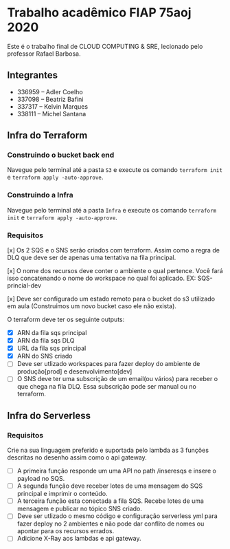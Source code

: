 # Trabalho acadêmico FIAP 75aoj 2020

Este é o trabalho final de CLOUD COMPUTING & SRE, lecionado pelo professor Rafael Barbosa.

## Integrantes

* 336959 – Adler Coelho
* 337098 – Beatriz Bafini 
* 337317 – Kelvin Marques
* 338111 – Michel Santana

## Infra do Terraform

### Construindo o bucket back end

Navegue pelo terminal até a pasta `S3` e execute os comando `terraform init` e `terraform apply -auto-approve`.

### Construindo a Infra

Navegue pelo terminal até a pasta `Infra` e execute os comando `terraform init` e `terraform apply -auto-approve`.

### Requisitos

[x] Os 2 SQS e o SNS serão criados com terraform. Assim como a regra de DLQ que deve ser de
apenas uma tentativa na fila principal.

[x] O nome dos recursos deve conter o ambiente o qual pertence. Você fará isso concatenando o
nome do workspace no qual foi aplicado. EX: SQS-princial-dev

[x] Deve ser configurado um estado remoto para o bucket do s3 utilizado em aula (Construímos um novo bucket caso ele não exista).

O terraform deve ter os seguinte outputs:
  * [x] ARN da fila sqs principal
  * [x] ARN da fila sqs DLQ
  * [x] URL da fila sqs principal
  * [x] ARN do SNS criado
  * [ ] Deve ser utlizado workspaces para fazer deploy do ambiente de produção[prod] e desenvolvimento[dev]
  * [ ] O SNS deve ter uma subscrição de um email(ou vários) para receber o que chega na fila DLQ. Essa
subscrição pode ser manual ou no terraform.

## Infra do Serverless

### Requisitos

Crie na sua linguagem preferido e suportada pelo lambda as 3 funções descritas no desenho
assim como o api gateway.
  * [ ] A primeira função responde um uma API no path /inseresqs e insere o payload no SQS.
  * [ ] A segunda função deve receber lotes de uma mensagem do SQS principal e imprimir o
conteúdo.
  * [ ] A terceira função esta conectada a fila SQS. Recebe lotes de uma mensagem e publicar no
tópico SNS criado.
  * [ ] Deve ser utlizado o mesmo código e configuração serverless yml para fazer deploy no 2
ambientes e não pode dar conflito de nomes ou apontar para os recursos errados.
  * [ ] Adicione X-Ray aos lambdas e api gateway.